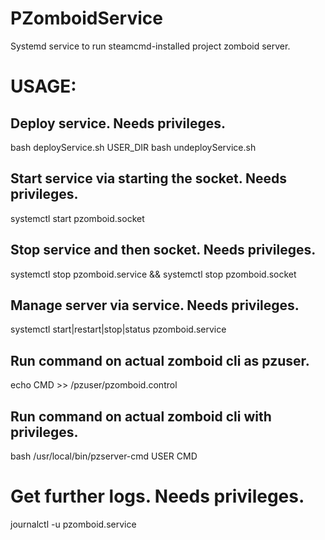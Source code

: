 # PZomboidService
Systemd service to run steamcmd-installed project zomboid server.

# USAGE:

## Deploy service. Needs privileges.
bash deployService.sh USER_DIR
bash undeployService.sh

## Start service via starting the socket. Needs privileges.
systemctl start pzomboid.socket

## Stop service and then socket. Needs privileges.
systemctl stop pzomboid.service && systemctl stop pzomboid.socket

## Manage server via service. Needs privileges.
systemctl start|restart|stop|status pzomboid.service

## Run command on actual zomboid cli as pzuser.
echo CMD >> /pzuser/pzomboid.control

## Run command on actual zomboid cli with privileges.
bash /usr/local/bin/pzserver-cmd USER CMD

# Get further logs. Needs privileges.
journalctl -u pzomboid.service